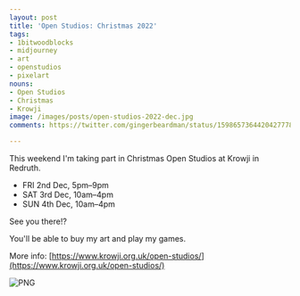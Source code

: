 ```yaml
---
layout: post
title: 'Open Studios: Christmas 2022'
tags:
- 1bitwoodblocks
- midjourney
- art
- openstudios
- pixelart
nouns:
- Open Studios
- Christmas
- Krowji
image: /images/posts/open-studios-2022-dec.jpg
comments: https://twitter.com/gingerbeardman/status/1598657364420427778

---
```


This weekend I'm taking part in Christmas Open Studios at Krowji in Redruth.

- FRI 2nd Dec, 5pm–9pm
- SAT 3rd Dec, 10am–4pm
- SUN 4th Dec, 10am–4pm

See you there!? 

You'll be able to buy my art and play my games. 

More info: [https://www.krowji.org.uk/open-studios/](https://www.krowji.org.uk/open-studios/)

![PNG](https://cdn.gingerbeardman.com/images/posts/open-studios-2022-dec.jpg)

